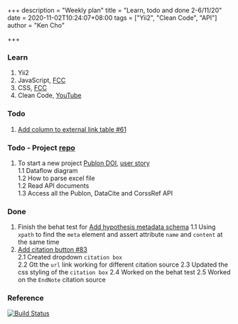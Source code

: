 +++
description = "Weekly plan"
title = "Learn, todo and done 2-6/11/20"
date = 2020-11-02T10:24:07+08:00
tags = ["Yii2", "Clean Code", "API"]
author = "Ken Cho"

+++  
### Learn
1. Yii2
2. JavaScript, [FCC](https://www.freecodecamp.org/learn/)
3. CSS, [FCC](https://www.freecodecamp.org/learn/)
4. Clean Code, [YouTube](https://www.youtube.com/watch?v=7EmboKQH8lM)

### Todo
1. [Add column to external link table #61](https://github.com/gigascience/gigadb-website/issues/61)  
  

### Todo - Project [repo](https://github.com/kencho51/test/tree/develop/mint_doi)
1. To start a new project [Publon DOI](https://drive.google.com/file/d/1bCUUq86WwNko8u1JImGmj96s3Rqv0Ldj/view?usp=sharing), [user story](https://docs.google.com/document/d/1CopK9e9QclOd91WRN1LREEBefMDb5cWoHiElj3IfKLc/edit#heading=h.2b6t0w755r3s)  
    1.1 Dataflow diagram  
    1.2 How to parse excel file  
    1.2 Read API documents  
    1.3 Access all the Publon, DataCite and CorssRef API  

### Done
1. Finish the behat test for [Add hypothesis metadata schema](https://github.com/gigascience/gigadb-website/pull/516)
    1.1 Using `xpath` to find the `meta` element and assert attribute `name` and `content` at the same time  
2. [Add citation button #83](https://github.com/gigascience/gigadb-website/issues/83)  
    2.1 Created dropdown `citation box`  
    2.2 Gtt the `url` link working for different citation source
    2.3 Updated the css styling of the `citation box`
    2.4 Worked on the behat test
    2.5 Worked on the `EndNote` citation source
     
### Reference


[![Build Status](https://travis-ci.org/kencho51/gigathing.svg?branch=master)](https://travis-ci.org/kencho51/gigathing)

